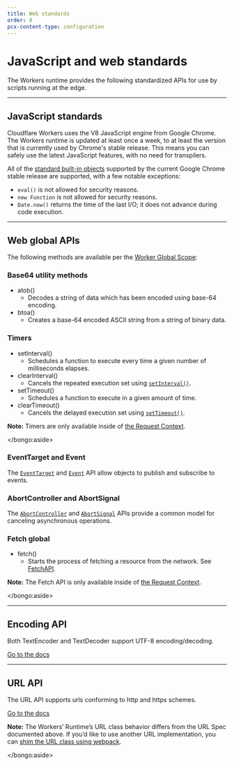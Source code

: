 ```yaml
---
title: Web standards
order: 0
pcx-content-type: configuration
---
```


# JavaScript and web standards

The Workers runtime provides the following standardized APIs for use by scripts running at the edge.

---

## JavaScript standards

Cloudflare Workers uses the V8 JavaScript engine from Google Chrome. The Workers runtime is updated at least once a week, to at least the version that is currently used by Chrome's stable release. This means you can safely use the latest JavaScript features, with no need for transpilers.

All of the [standard built-in objects](https://developer.mozilla.org/en-US/docs/Web/JavaScript/Reference) supported by the current Google Chrome stable release are supported, with a few notable exceptions:

- `eval()` is not allowed for security reasons.
- `new Function` is not allowed for security reasons.
- `Date.now()` returns the time of the last I/O; it does not advance during code execution.

---

## Web global APIs

The following methods are available per the [Worker Global Scope](https://developer.mozilla.org/en-US/docs/Web/API/WorkerGlobalScope):

### Base64 utility methods

<Definitions>

- <TypeLink href="https://developer.mozilla.org/en-US/docs/Web/API/WindowOrWorkerGlobalScope/atob">
    atob()
  </TypeLink>

  - Decodes a string of data which has been encoded using base-64 encoding.

- <TypeLink href="https://developer.mozilla.org/en-US/docs/Web/API/WindowOrWorkerGlobalScope/btoa">
    btoa()
  </TypeLink>

  - Creates a base-64 encoded ASCII string from a string of binary data.

</Definitions>

### Timers

<Definitions>

- <TypeLink href="https://developer.mozilla.org/en-US/docs/Web/API/WindowOrWorkerGlobalScope/setInterval">
    setInterval()
  </TypeLink>

  - Schedules a function to execute every time a given number of milliseconds elapses.

- <TypeLink href="https://developer.mozilla.org/en-US/docs/Web/API/WindowOrWorkerGlobalScope/clearInterval">
    clearInterval()
  </TypeLink>

  - Cancels the repeated execution set using [`setInterval()`](https://developer.mozilla.org/en-US/docs/Web/API/WindowOrWorkerGlobalScope/setInterval).

- <TypeLink href="https://developer.mozilla.org/en-US/docs/Web/API/WindowOrWorkerGlobalScope/setTimeout">
    setTimeout()
  </TypeLink>

  - Schedules a function to execute in a given amount of time.

- <TypeLink href="https://developer.mozilla.org/en-US/docs/Web/API/WindowOrWorkerGlobalScope/clearTimeout">
    clearTimeout()
  </TypeLink>

  - Cancels the delayed execution set using [`setTimeout()`](https://developer.mozilla.org/en-US/docs/Web/API/WindowOrWorkerGlobalScope/setTimeout).

</Definitions>

<Aside>

**Note:** Timers are only available inside of [the Request Context](/runtime-apis/request#the-request-context).

</bongo:aside>

### EventTarget and Event

The [`EventTarget`](https://developer.mozilla.org/en-US/docs/Web/API/EventTarget) and [`Event`](https://developer.mozilla.org/en-US/docs/Web/API/Event) API allow objects to publish and subscribe to events.

### AbortController and AbortSignal

The [`AbortController`](https://developer.mozilla.org/en-US/docs/Web/API/AbortController) and [`AbortSignal`](https://developer.mozilla.org/en-US/docs/Web/API/AbortSignal) APIs provide a common model for canceling asynchronous operations.

### Fetch global

<Definitions>

- <TypeLink href="https://developer.mozilla.org/en-US/docs/Web/API/WindowOrWorkerGlobalScope/fetch">
    fetch()
  </TypeLink>

  - Starts the process of fetching a resource from the network. See [FetchAPI](/runtime-apis/fetch).

</Definitions>

<Aside>

**Note:** The Fetch API is only available inside of [the Request Context](/runtime-apis/request#the-request-context).

</bongo:aside>

---

## Encoding API

Both TextEncoder and TextDecoder support UTF-8 encoding/decoding.

[Go to the docs](https://developer.mozilla.org/en-US/docs/Web/API/Encoding_API)

---

## URL API

The URL API supports urls conforming to http and https schemes.

[Go to the docs](https://developer.mozilla.org/en-US/docs/Web/API/URL)

<Aside>

**Note:** The Workers’ Runtime’s URL class behavior differs from the URL Spec documented above. If you’d like to use another URL implementation, you can [shim the URL class using webpack](/cli-wrangler/webpack/#shimming-globals).

</bongo:aside>
